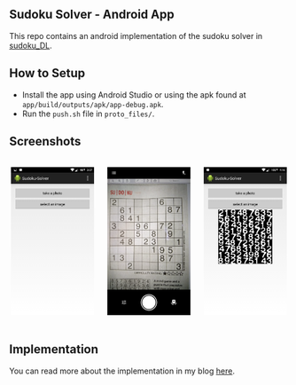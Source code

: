 ## Sudoku Solver - Android App

This repo contains an android implementation of the sudoku solver in [sudoku_DL](https://github.com/malreddysid/sudoku_DL).

## How to Setup
* Install the app using Android Studio or using the apk found at `app/build/outputs/apk/app-debug.apk`.
* Run the `push.sh` file in `proto_files/`.

## Screenshots

<br>
<center><div class="imgcap">
<div style="display:inline-block;">
    <img src="/static/1.png" width="150">
</div>
<div style="display:inline-block; margin-left: 20px;">
    <img src="/static/2.png" width="150">
</div>
<div style="display:inline-block; margin-left: 20px;">
    <img src="/static/3.png" width="150">
</div>
<div class="thecap"></div>
</div></center>
<br>

## Implementation

You can read more about the implementation in my blog [here](https://malreddysid.github.io/android/2016/08/02/sudoku-solver-android.html).
